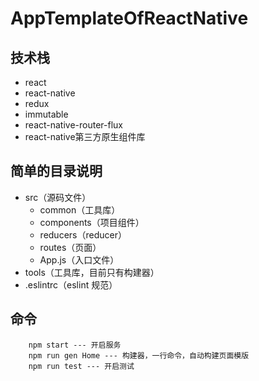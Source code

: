 # AppTemplateOfReactNative

## 技术栈
- react
- react-native
- redux
- immutable
- react-native-router-flux
- react-native第三方原生组件库

## 简单的目录说明
- src（源码文件）
	- common（工具库）
	- components（项目组件）
	- reducers（reducer）
	- routes（页面）
	- App.js（入口文件）
- tools（工具库，目前只有构建器）
- .eslintrc（eslint 规范）

## 命令
```
	npm start --- 开启服务
	npm run gen Home --- 构建器，一行命令，自动构建页面模版
	npm run test --- 开启测试
```